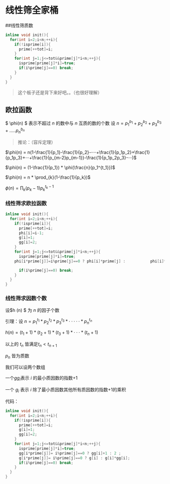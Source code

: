 # 线性筛全家桶

##线性筛质数
``` cpp
inline void init(){
  for(int i=2;i<n;++i){
    if(!isprime[i]){
      prime[++tot]=i;
    }
    for(int j=1;j<=tot&&prime[j]*i<n;++j){
      isprime[prime[j]*i]=true;
      if(i%prime[j]==0) break;
    }
  }
}
```
>这个板子还是背下来好吧。。（也很好理解）

## 欧拉函数
$ \phi(n) $ 表示不超过 $n$ 的数中与 $n$ 互质的数的个数
设 $n=p_1^{b_1}+p_2^{b_2}+p_3^{b_3}+.....p_n^{b_n}$  

>推论：（容斥定理）

$\phi(n) = n(1-\frac{1}{p_1}-\frac{1}{p_2}-····+\frac{1}{p_1p_2}+\frac{1}{p_1p_3}+···+\frac{1}{p_{m-2}p_{m-1}}-\frac{1}{p_1p_2p_3}-···)$

$\phi(n) = (1-\frac{1}{p_1}) * \phi(\frac{n}{p_1^{t_1}})$

$\phi(n) = n * \prod_{k}(1-\frac{1}{p_k})$

$\phi(n) = \prod_{k}(p_k-1)p_k^{t_k-1}$

### 线性筛求欧拉函数
``` cpp
inline void init(){
  for(int i=2;i<n;++i){
    if(!isprime[i]){
      prime[++tot]=i;
      phi[i]=i-1;
      g[i]=1;
      gg[i]=2;
    }
    for(int j=1;j<=tot&&prime[j]*i<n;++j){
      isprime[prime[j]*i]=true;
    phi[i*prime[j]]=i%prime[j]==0 ? phi[i]*prime[j] : 			phi[i]*(prime[j]-1);

      if(i%prime[j]==0) break;
    }
  }
}
```

### 线性筛求因数个数
设$h (n) $ 为 $n$ 的因子个数

引理：设 $n = p_1^{t_1} * p_2 ^{t_2} * p_3^{t_3} *·····*p_n^{t_n}$

$h(n) = (t_1+1) * (t_2+1) * (t_3+1) * ··· * (t_n+1)$

以上的 $t_n$ 皆满足$t_n<t_{n+1}$

$p_n$ 皆为质数

我们可以设两个数组 

一个$gg_i$表示 $i$ 的最小质因数的指数+1

一个 $g_i$ 表示 $i$ 除了最小质因数其他所有质因数的指数+1的乘积

代码：
``` cpp
inline void init(){
  for(int i=2;i<n;++i){
    if(!isprime[i]){
      prime[++tot]=i;
      g[i]=1;
      gg[i]=2;
    }
    for(int j=1;j<=tot&&prime[j]*i<n;++j){
      isprime[prime[j]*i]=true;
      gg[i*prime[j]]= i%prime[j]==0 ? gg[i]+1 : 2 ;
      g[i*prime[j]]= i%prime[j]==0 ? g[i] : g[i]*gg[i];
      if(i%prime[j]==0) break;
    }
  }
}
```
